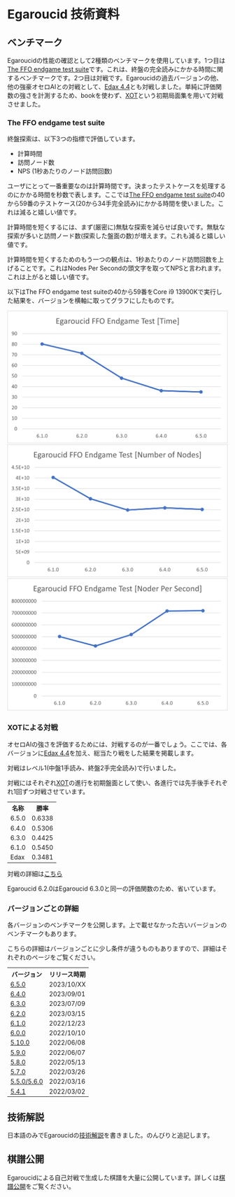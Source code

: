 # Egaroucid 技術資料



## ベンチマーク

Egaroucidの性能の確認として2種類のベンチマークを使用しています。1つ目は[The FFO endgame test suite](http://www.radagast.se/othello/ffotest.html)です。これは、終盤の完全読みにかかる時間に関するベンチマークです。2つ目は対戦です。Egaroucidの過去バージョンの他、他の強豪オセロAIとの対戦として、[Edax 4.4](https://github.com/abulmo/edax-reversi/releases/tag/v4.4)とも対戦しました。単純に評価関数の強さを計測するため、bookを使わず、[XOT](https://berg.earthlingz.de/xot/aboutxot.php?lang=en)という初期局面集を用いて対戦させました。

### The FFO endgame test suite

終盤探索は、以下3つの指標で評価しています。

<ul>
    <li>計算時間</li>
    <li>訪問ノード数</li>
    <li>NPS (1秒あたりのノード訪問回数)</li>
</ul>

ユーザにとって一番重要なのは計算時間です。決まったテストケースを処理するのにかかる時間を秒数で表します。ここでは[The FFO endgame test suite](http://www.radagast.se/othello/ffotest.html)の40から59番のテストケース(20から34手完全読み)にかかる時間を使いました。これは減ると嬉しい値です。

計算時間を短くするには、まず(厳密に)無駄な探索を減らせば良いです。無駄な探索が多いと訪問ノード数(探索した盤面の数)が増えます。これも減ると嬉しい値です。

計算時間を短くするためのもう一つの観点は、1秒あたりのノード訪問回数を上げることです。これはNodes Per Secondの頭文字を取ってNPSと言われます。これは上がると嬉しい値です。

以下はThe FFO endgame test suiteの40から59番をCore i9 13900Kで実行した結果を、バージョンを横軸に取ってグラフにしたものです。

<div class="centering_box">
	<img class="pic2" src="img/ffo_time.png">
    <img class="pic2" src="img/ffo_node.png">
    <img class="pic2" src="img/ffo_nps.png">
</div>

### XOTによる対戦

オセロAIの強さを評価するためには、対戦するのが一番でしょう。ここでは、各バージョンに[Edax 4.4](https://github.com/abulmo/edax-reversi/releases/tag/v4.4)を加え、総当たり戦をした結果を掲載します。

対戦はレベル1(中盤1手読み、終盤2手完全読み)で行いました。

対戦にはそれぞれ[XOT](https://berg.earthlingz.de/xot/aboutxot.php?lang=en)の進行を初期盤面として使い、各進行では先手後手それぞれ1回ずつ対戦させています。

<table>
<tr>
<th>名称</th>
<th>勝率</th>
<tr>
<td>6.5.0</td>
<td>0.6338</td>
</tr>
<tr>
<td>6.4.0</td>
<td>0.5306</td>
</tr>
<tr>
<td>6.3.0</td>
<td>0.4425</td>
</tr>
<tr>
<td>6.1.0</td>
<td>0.5450</td>
</tr>
<tr>
<td>Edax</td>
<td>0.3481</td>
</tr>
</table>

対戦の詳細は[こちら](./battle.txt)

Egaroucid 6.2.0はEgaroucid 6.3.0と同一の評価関数のため、省いています。

### バージョンごとの詳細

各バージョンのベンチマークを公開します。上で載せなかった古いバージョンのベンチマークもあります。

こちらの詳細はバージョンごとに少し条件が違うものもありますので、詳細はそれぞれのページをご覧ください。

<table>
	<tr>
		<th>バージョン</th>
		<th>リリース時期</th>
	</tr>
    <tr>
		<td><a href="./benchmarks/6_5_0/">6.5.0</a></td>
		<td>2023/10/XX</td>
	</tr>
    <tr>
		<td><a href="./benchmarks/6_4_0/">6.4.0</a></td>
		<td>2023/09/01</td>
	</tr>
    <tr>
		<td><a href="./benchmarks/6_3_0/">6.3.0</a></td>
		<td>2023/07/09</td>
	</tr>
    <tr>
		<td><a href="./benchmarks/6_2_0/">6.2.0</a></td>
		<td>2023/03/15</td>
	</tr>
    <tr>
		<td><a href="./benchmarks/6_1_0/">6.1.0</a></td>
		<td>2022/12/23</td>
	</tr>
	<tr>
		<td><a href="./benchmarks/6_0_0/">6.0.0</a></td>
		<td>2022/10/10</td>
	</tr>
    	<tr>
		<td><a href="./benchmarks/5_10_0/">5.10.0</a></td>
		<td>2022/06/08</td>
	</tr>
    	<tr>
		<td><a href="./benchmarks/5_9_0/">5.9.0</a></td>
		<td>2022/06/07</td>
	</tr>
    	<tr>
		<td><a href="./benchmarks/5_8_0/">5.8.0</a></td>
		<td>2022/05/13</td>
	</tr>
    	<tr>
		<td><a href="./benchmarks/5_7_0/">5.7.0</a></td>
		<td>2022/03/26</td>
	</tr>
    	<tr>
		<td><a href="./benchmarks/5_5_0/">5.5.0/5.6.0</a></td>
		<td>2022/03/16</td>
	</tr>
    <tr>
		<td><a href="./benchmarks/5_4_1/">5.4.1</a></td>
		<td>2022/03/02</td>
	</tr>
</table>




## 技術解説

日本語のみでEgaroucidの[技術解説](./explanation)を書きました。のんびりと追記します。



## 棋譜公開

Egaroucidによる自己対戦で生成した棋譜を大量に公開しています。詳しくは[棋譜公開](./transcript)をご覧ください。

